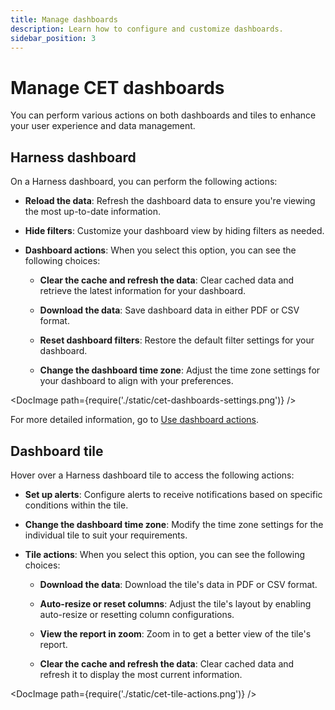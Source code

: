 ```yaml
---
title: Manage dashboards
description: Learn how to configure and customize dashboards.
sidebar_position: 3
---
```


# Manage CET dashboards

You can perform various actions on both dashboards and tiles to enhance your user experience and data management.

## Harness dashboard

On a Harness dashboard, you can perform the following actions:

- **Reload the data**: Refresh the dashboard data to ensure you're viewing the most up-to-date information.

- **Hide filters**: Customize your dashboard view by hiding filters as needed.

- **Dashboard actions**: When you select this option, you can see the following choices:

    - **Clear the cache and refresh the data**: Clear cached data and retrieve the latest information for your dashboard.

    - **Download the data**: Save dashboard data in either PDF or CSV format.

    - **Reset dashboard filters**: Restore the default filter settings for your dashboard.

    - **Change the dashboard time zone**: Adjust the time zone settings for your dashboard to align with your preferences.

<DocImage path={require('./static/cet-dashboards-settings.png')} />

For more detailed information, go to [Use dashboard actions](/docs/platform/dashboards/use-dashboard-actions).


## Dashboard tile

Hover over a Harness dashboard tile to access the following actions:

- **Set up alerts**: Configure alerts to receive notifications based on specific conditions within the tile.

- **Change the dashboard time zone**: Modify the time zone settings for the individual tile to suit your requirements.

- **Tile actions**: When you select this option, you can see the following choices:

    - **Download the data**: Download the tile's data in PDF or CSV format.

    - **Auto-resize or reset columns**: Adjust the tile's layout by enabling auto-resize or resetting column configurations.

    - **View the report in zoom**: Zoom in to get a better view of the tile's report.

    - **Clear the cache and refresh the data**: Clear cached data and refresh it to display the most current information.

<DocImage path={require('./static/cet-tile-actions.png')} />

